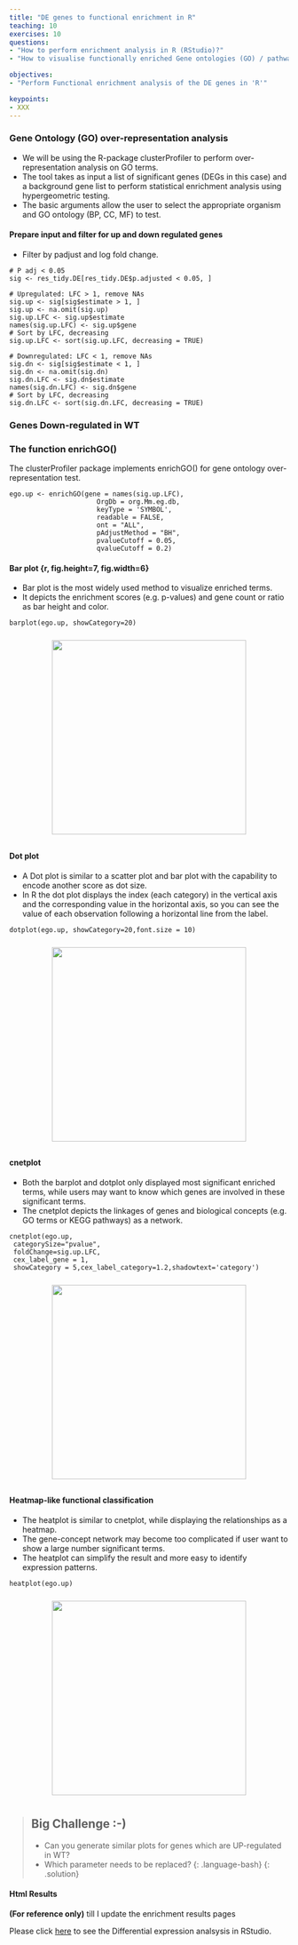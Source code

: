 ```yaml
---
title: "DE genes to functional enrichment in R"
teaching: 10
exercises: 10
questions:
- "How to perform enrichment analysis in R (RStudio)?"
- "How to visualise functionally enriched Gene ontologies (GO) / pathways as networks?"

objectives:
- "Perform Functional enrichment analysis of the DE genes in 'R'"

keypoints:
- XXX
---
```



### Gene Ontology (GO) over-representation analysis 
- We will be using the R-package clusterProfiler to perform over-representation analysis on GO terms. 
- The tool takes as input a list of significant genes (DEGs in this case) and a background gene list to perform statistical enrichment analysis using hypergeometric testing.
- The basic arguments allow the user to select the appropriate organism and GO ontology (BP, CC, MF) to test.

#### Prepare input and filter for up and down regulated genes
- Filter by padjust and log fold change. 

```
# P adj < 0.05 
sig <- res_tidy.DE[res_tidy.DE$p.adjusted < 0.05, ]

# Upregulated: LFC > 1, remove NAs
sig.up <- sig[sig$estimate > 1, ]
sig.up <- na.omit(sig.up)
sig.up.LFC <- sig.up$estimate
names(sig.up.LFC) <- sig.up$gene
# Sort by LFC, decreasing
sig.up.LFC <- sort(sig.up.LFC, decreasing = TRUE)

# Downregulated: LFC < 1, remove NAs
sig.dn <- sig[sig$estimate < 1, ]
sig.dn <- na.omit(sig.dn)
sig.dn.LFC <- sig.dn$estimate
names(sig.dn.LFC) <- sig.dn$gene
# Sort by LFC, decreasing
sig.dn.LFC <- sort(sig.dn.LFC, decreasing = TRUE)
```


### Genes Down-regulated in WT

### The function enrichGO()
The clusterProfiler package implements enrichGO() for gene ontology over-representation test.

```{r}
ego.up <- enrichGO(gene = names(sig.up.LFC),
                      OrgDb = org.Mm.eg.db, 
                      keyType = 'SYMBOL',
                      readable = FALSE,
                      ont = "ALL",
                      pAdjustMethod = "BH",
                      pvalueCutoff = 0.05, 
                      qvalueCutoff = 0.2)
```
#### Bar plot {r, fig.height=7, fig.width=6}
- Bar plot is the most widely used method to visualize enriched terms. 
- It depicts the enrichment scores (e.g. p-values) and gene count or ratio as bar height and color.
```{r, fig.height=7, fig.width=6}
barplot(ego.up, showCategory=20)
```

 <p align="center">
  <img src="{{ page.root }}/fig/BarPlot_Down_in_WT.png" style="margin:10px;height:350px"/>
  </p>

#### Dot plot
- A Dot plot is similar to a scatter plot and bar plot with the capability to encode another score as dot size.
- In R the dot plot displays the index (each category) in the vertical axis and the corresponding value in the horizontal axis, so you can see the value of each observation following a horizontal line from the label.
```{r, fig.height=7, fig.width=6}
dotplot(ego.up, showCategory=20,font.size = 10)
```
 <p align="center">
  <img src="{{ page.root }}/fig/DotPlot_Down_in_WT.png" style="margin:10px;height:350px"/>
  </p>
  
#### cnetplot
- Both the barplot and dotplot only displayed most significant enriched terms, while users may want to know which genes are involved in these significant terms. 
- The cnetplot depicts the linkages of genes and biological concepts (e.g. GO terms or KEGG pathways) as a network.
```{r, fig.height=5, fig.width=8}
cnetplot(ego.up, 
 categorySize="pvalue", 
 foldChange=sig.up.LFC,
 cex_label_gene = 1,
 showCategory = 5,cex_label_category=1.2,shadowtext='category')
```
<p align="center">
  <img src="{{ page.root }}/fig/HeatMap_Down_in_WT.png" style="margin:10px;height:350px"/>
  </p>
  
#### Heatmap-like functional classification
- The heatplot is similar to cnetplot, while displaying the relationships as a heatmap. 
- The gene-concept network may become too complicated if user want to show a large number significant terms. 
- The heatplot can simplify the result and more easy to identify expression patterns.
```{r}
heatplot(ego.up)
```

<p align="center">
  <img src="{{ page.root }}/fig/HeatMap_Down_in_WT.png" style="margin:10px;height:350px"/>
</p>


> ## Big Challenge :-)
> - Can you generate similar plots for genes which are UP-regulated in WT?
> - Which parameter needs to be replaced?
> {: .language-bash}
{: .solution}

#### Html Results  
__(For reference only)__ till I update the enrichment results pages

Please click [here](https://sydney-informatics-hub.github.io/training-nfcore-rnaseq.parttwo/rnaseq_DE_Full_matrix_DryRun) to see the Differential expression analsysis in RStudio.
